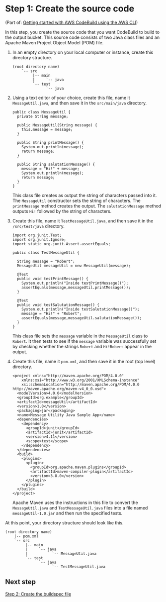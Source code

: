 # Step 1: Create the source code<a name="getting-started-cli-create-source-code"></a>

\(Part of: [Getting started with AWS CodeBuild using the AWS CLI](getting-started-cli.md)\)

In this step, you create the source code that you want CodeBuild to build to the output bucket\. This source code consists of two Java class files and an Apache Maven Project Object Model \(POM\) file\.

1. In an empty directory on your local computer or instance, create this directory structure\.

   ```
   (root directory name)
       `-- src
            |-- main
            |     `-- java
            `-- test
                  `-- java
   ```

1. Using a text editor of your choice, create this file, name it `MessageUtil.java`, and then save it in the `src/main/java` directory\.

   ```
   public class MessageUtil {
     private String message;
   
     public MessageUtil(String message) {
       this.message = message;
     }
   
     public String printMessage() {
       System.out.println(message);
       return message;
     }
   
     public String salutationMessage() {
       message = "Hi!" + message;
       System.out.println(message);
       return message;
     }
   }
   ```

   This class file creates as output the string of characters passed into it\. The `MessageUtil` constructor sets the string of characters\. The `printMessage` method creates the output\. The `salutationMessage` method outputs `Hi!` followed by the string of characters\.

1. Create this file, name it `TestMessageUtil.java`, and then save it in the `/src/test/java` directory\.

   ```
   import org.junit.Test;
   import org.junit.Ignore;
   import static org.junit.Assert.assertEquals;
   
   public class TestMessageUtil {
   
     String message = "Robert";    
     MessageUtil messageUtil = new MessageUtil(message);
      
     @Test
     public void testPrintMessage() {      
       System.out.println("Inside testPrintMessage()");     
       assertEquals(message,messageUtil.printMessage());
     }
   
     @Test
     public void testSalutationMessage() {
       System.out.println("Inside testSalutationMessage()");
       message = "Hi!" + "Robert";
       assertEquals(message,messageUtil.salutationMessage());
     }
   }
   ```

   This class file sets the `message` variable in the `MessageUtil` class to `Robert`\. It then tests to see if the `message` variable was successfully set by checking whether the strings `Robert` and `Hi!Robert` appear in the output\.

1. Create this file, name it `pom.xml`, and then save it in the root \(top level\) directory\.

   ```
   <project xmlns="http://maven.apache.org/POM/4.0.0" 
       xmlns:xsi="http://www.w3.org/2001/XMLSchema-instance"
       xsi:schemaLocation="http://maven.apache.org/POM/4.0.0 http://maven.apache.org/maven-v4_0_0.xsd">
     <modelVersion>4.0.0</modelVersion>
     <groupId>org.example</groupId>
     <artifactId>messageUtil</artifactId>
     <version>1.0</version>
     <packaging>jar</packaging>
     <name>Message Utility Java Sample App</name>
     <dependencies>
       <dependency>
         <groupId>junit</groupId>
         <artifactId>junit</artifactId>
         <version>4.11</version>
         <scope>test</scope>
       </dependency>	
     </dependencies>
     <build>
       <plugins>
         <plugin>
           <groupId>org.apache.maven.plugins</groupId>
           <artifactId>maven-compiler-plugin</artifactId>
           <version>3.8.0</version>
         </plugin>
       </plugins>
     </build>
   </project>
   ```

   Apache Maven uses the instructions in this file to convert the `MessageUtil.java` and `TestMessageUtil.java` files into a file named `messageUtil-1.0.jar` and then run the specified tests\. 

At this point, your directory structure should look like this\.

```
(root directory name)
    |-- pom.xml
    `-- src
         |-- main
         |     `-- java
         |           `-- MessageUtil.java
         `-- test
               `-- java
                     `-- TestMessageUtil.java
```

## Next step<a name="getting-started-cli-create-source-code-next"></a>

[Step 2: Create the buildspec file](getting-started-cli-create-build-spec.md)